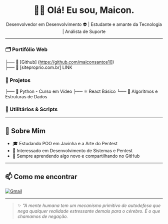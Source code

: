 <h1 align="center">🧑‍💻 Olá! Eu sou, Maicon.</h1>
<p align="center">
  Desenvolvedor em Desenvolvimento 👽 | Estudante e amante da Tecnologia | Análista de Suporte 
</p>


---

### 🗂️ Portifólio Web 
├── 💼 [Github] (https://github.com/maiconsantos10) <br> 
├── 💼 [siteproprio.com.br] LINK <br>


### 📁 Projetos
├── 🐍 Python - Curso em Vídeo
├── ⚛️ React Básico
└── 🔣 Algoritmos e Estruturas de Dados



### 📁 Utilitários & Scripts

---

## 🌱 Sobre Mim

- 🎓 Estudando POO em Javinha e a Arte do Pentest
- 🧠 Interessado em Desenvolvimento de Sistemas e Pentest
- 🚀 Sempre aprendendo algo novo e compartilhando no GitHub

---

## 📫 Como me encontrar
  
[![Gmail](https://img.shields.io/badge/-Email-red?style=flat&logo=gmail&logoColor=white)](mailto:maiconemanueldeoliveira@outlook.com)

---

> ✨ *“A mente humana tem um mecanismo primitivo de autodefesa que nega qualquer realidade estressante demais para o cérebro. É o que chamamos de negação.*

